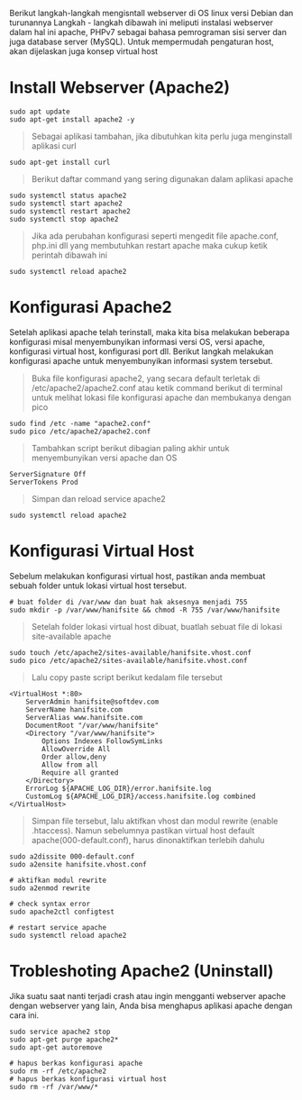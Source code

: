 Berikut langkah-langkah mengisntall webserver di OS linux versi Debian dan turunannya
Langkah - langkah dibawah ini meliputi instalasi webserver dalam hal ini apache, PHPv7 sebagai bahasa pemrograman sisi server 
dan juga database server (MySQL). Untuk mempermudah pengaturan host, akan dijelaskan juga konsep virtual host

# Install Webserver (Apache2)
```
sudo apt update
sudo apt-get install apache2 -y
```
>Sebagai aplikasi tambahan, jika dibutuhkan kita perlu juga menginstall aplikasi curl
```
sudo apt-get install curl
```
>Berikut daftar command yang sering digunakan dalam aplikasi apache
```
sudo systemctl status apache2
sudo systemctl start apache2
sudo systemctl restart apache2
sudo systemctl stop apache2
```
>Jika ada perubahan konfigurasi seperti mengedit file apache.conf, php.ini dll yang membutuhkan restart apache
maka cukup ketik perintah dibawah ini
```
sudo systemctl reload apache2
```

# Konfigurasi Apache2
Setelah aplikasi apache telah terinstall, maka kita bisa melakukan beberapa konfigurasi misal menyembunyikan informasi versi OS, versi apache, konfigurasi virtual host, konfigurasi port dll.
Berikut langkah melakukan konfigurasi apache untuk menyembunyikan informasi system tersebut.
>Buka file konfigurasi apache2, yang secara default terletak di /etc/apache2/apache2.conf atau ketik command berikut di terminal untuk melihat lokasi file konfigurasi apache dan membukanya dengan pico
```
sudo find /etc -name "apache2.conf"
sudo pico /etc/apache2/apache2.conf
```
>Tambahkan script berikut dibagian paling akhir untuk menyembunyikan versi apache dan OS
```
ServerSignature Off
ServerTokens Prod
```
>Simpan dan reload service apache2
```
sudo systemctl reload apache2
```

# Konfigurasi Virtual Host
Sebelum melakukan konfigurasi virtual host, pastikan anda membuat sebuah folder untuk lokasi virtual host tersebut.
```
# buat folder di /var/www dan buat hak aksesnya menjadi 755
sudo mkdir -p /var/www/hanifsite && chmod -R 755 /var/www/hanifsite
```
>Setelah folder lokasi virtual host dibuat, buatlah sebuat file di lokasi site-available apache
```
sudo touch /etc/apache2/sites-available/hanifsite.vhost.conf
sudo pico /etc/apache2/sites-available/hanifsite.vhost.conf
```
>Lalu copy paste script berikut kedalam file tersebut
```
<VirtualHost *:80>
    ServerAdmin hanifsite@softdev.com
    ServerName hanifsite.com
    ServerAlias www.hanifsite.com
    DocumentRoot "/var/www/hanifsite"
    <Directory "/var/www/hanifsite">
        Options Indexes FollowSymLinks
        AllowOverride All
        Order allow,deny
        Allow from all
        Require all granted
    </Directory>
    ErrorLog ${APACHE_LOG_DIR}/error.hanifsite.log
    CustomLog ${APACHE_LOG_DIR}/access.hanifsite.log combined
</VirtualHost>
```
>Simpan file tersebut, lalu aktifkan vhost dan modul rewrite (enable .htaccess).
Namun sebelumnya pastikan virtual host default apache(000-default.conf), harus dinonaktifkan terlebih dahulu
```
sudo a2dissite 000-default.conf
sudo a2ensite hanifsite.vhost.conf

# aktifkan modul rewrite
sudo a2enmod rewrite

# check syntax error
sudo apache2ctl configtest

# restart service apache
sudo systemctl reload apache2
```

# Trobleshoting Apache2 (Uninstall)
Jika suatu saat nanti terjadi crash atau ingin mengganti webserver apache dengan webserver yang lain, Anda bisa menghapus aplikasi apache dengan cara ini.
```
sudo service apache2 stop
sudo apt-get purge apache2*
sudo apt-get autoremove

# hapus berkas konfigurasi apache
sudo rm -rf /etc/apache2
# hapus berkas konfigurasi virtual host
sudo rm -rf /var/www/*
```
